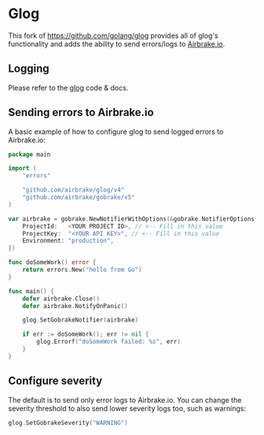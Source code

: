 # Glog

This fork of <https://github.com/golang/glog> provides all of glog's functionality
and adds the ability to send errors/logs to [Airbrake.io](https://airbrake.io).

## Logging

Please refer to the [glog](https://github.com/golang/glog) code & docs.

## Sending errors to Airbrake.io

A basic example of how to configure glog to send logged errors to Airbrake.io:

```go
package main

import (
	"errors"

	"github.com/airbrake/glog/v4"
	"github.com/airbrake/gobrake/v5"
)

var airbrake = gobrake.NewNotifierWithOptions(&gobrake.NotifierOptions{
	ProjectId:   <YOUR PROJECT ID>, // <-- Fill in this value
	ProjectKey:  "<YOUR API KEY>", // <-- Fill in this value
	Environment: "production",
})

func doSomeWork() error {
	return errors.New("hello from Go")
}

func main() {
	defer airbrake.Close()
	defer airbrake.NotifyOnPanic()

	glog.SetGobrakeNotifier(airbrake)

	if err := doSomeWork(); err != nil {
		glog.Errorf("doSomeWork failed: %s", err)
	}
}
```

## Configure severity

The default is to send only error logs to Airbrake.io. You can change the
severity threshold to also send lower severity logs too, such as warnings:

```go
glog.SetGobrakeSeverity("WARNING")
```
